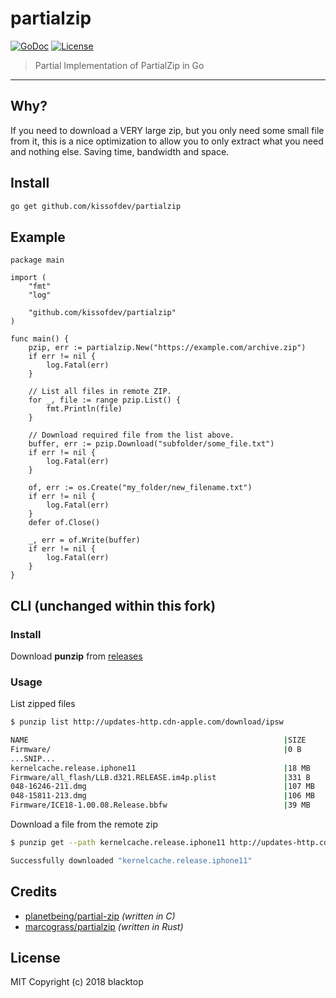 # partialzip

[![GoDoc](https://godoc.org/github.com/kissofdev/partialzip?status.svg)](https://godoc.org/github.com/kissofdev/partialzip) [![License](http://img.shields.io/:license-mit-blue.svg)](http://doge.mit-license.org)

> Partial Implementation of PartialZip in Go

---

## Why?

If you need to download a VERY large zip, but you only need some small file from it, this is a nice optimization to allow you to only extract what you need and nothing else. Saving time, bandwidth and space.

## Install

```bash
go get github.com/kissofdev/partialzip
```

## Example

```golang
package main

import (
    "fmt"
    "log"

    "github.com/kissofdev/partialzip"
)

func main() {
    pzip, err := partialzip.New("https://example.com/archive.zip")
    if err != nil {
        log.Fatal(err)
    }

    // List all files in remote ZIP.
    for _, file := range pzip.List() {
        fmt.Println(file)
    }

    // Download required file from the list above.
    buffer, err := pzip.Download("subfolder/some_file.txt")
    if err != nil {
        log.Fatal(err)
    }

    of, err := os.Create("my_folder/new_filename.txt")
    if err != nil {
        log.Fatal(err)
    }
    defer of.Close()

    _, err = of.Write(buffer)
    if err != nil {
        log.Fatal(err)
    }
}
```

## CLI (unchanged within this fork)

### Install

Download **punzip** from [releases](https://github.com/blacktop/partialzip/releases)

### Usage

List zipped files

```bash
$ punzip list http://updates-http.cdn-apple.com/download/ipsw

NAME                                                         |SIZE
Firmware/                                                    |0 B
...SNIP...
kernelcache.release.iphone11                                 |18 MB
Firmware/all_flash/LLB.d321.RELEASE.im4p.plist               |331 B
048-16246-211.dmg                                            |107 MB
048-15811-213.dmg                                            |106 MB
Firmware/ICE18-1.00.08.Release.bbfw                          |39 MB
```

Download a file from the remote zip

```bash
$ punzip get --path kernelcache.release.iphone11 http://updates-http.cdn-apple.com/download/ipsw

Successfully downloaded "kernelcache.release.iphone11"
```

## Credits

- [planetbeing/partial-zip](https://github.com/planetbeing/partial-zip) _(written in C)_
- [marcograss/partialzip](https://github.com/marcograss/partialzip) _(written in Rust)_

## License

MIT Copyright (c) 2018 blacktop
